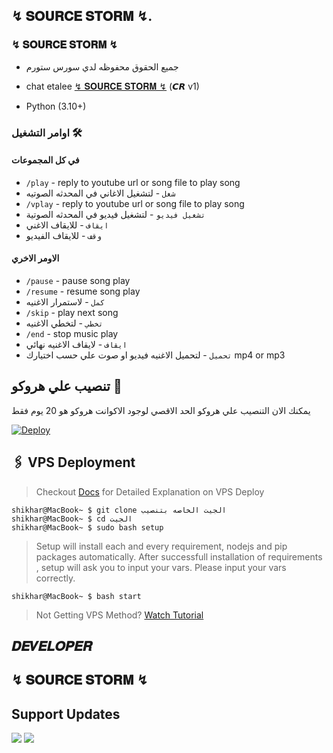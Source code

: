 <h2 align="centre">↯ 𝐒𝐎𝐔𝐑𝐂𝐄 𝐒𝐓𝐎𝐑𝐌  ↯.</h2>



<h3>↯ 𝐒𝐎𝐔𝐑𝐂𝐄 𝐒𝐓𝐎𝐑𝐌  ↯</h3>

- جميع الحقوق محفوظه لدي سورس ستورم

- chat etalee [↯ 𝐒𝐎𝐔𝐑𝐂𝐄 𝐒𝐓𝐎𝐑𝐌  ↯](https://t.me/G5_7O) (𝘾𝙍 v1)
- Python (3.10+)

### اوامر التشغيل 🛠
#### في كل المجموعات 
- `/play` - reply to youtube url or song file to play song
- `شغل` - لتشغيل الاغاني في المحدثه الصوتيه
- `/vplay` - reply to youtube url or song file to play song
- `تشغيل فيديو` - لتشغيل فيديو في المحدثه الصوتية 
- `ايقاف` - للايقاف الاغني
- `وقف` - للايقاف الفيديو

#### الاومر الاخري
- `/pause` - pause song play
- `/resume` - resume song play
- `كمل` - لاستمرار الاغنيه
- `/skip` - play next song
- `تخطي` - لتخطي الاغنيه
- `/end` - stop music play
- `ايقاف` - لايقاف الاغنيه نهائي 
- `تحميل` - لتحميل الاغنيه فيديو او صوت علي حسب اختيارك mp4 or mp3


## تنصيب علي هروكو 💜

يمكنك الان التنصيب علي هروكو الحد الاقصي لوجود الاكوانت هروكو هو 20 يوم فقط

[![Deploy](https://www.herokucdn.com/deploy/button.svg)](https://heroku.com/deploy?template=https://github.com/etmusicbot/etmusicbot)


## 🖇 VPS Deployment

> Checkout [Docs](https://notreallyshikhar.gitbook.io/yukkimusicbot/deployment/local-hosting-or-vps) for Detailed Explanation on VPS Deploy


```console
shikhar@MacBook~ $ git clone الجيت الخاصه بتنصيب
shikhar@MacBook~ $ cd الجيت
shikhar@MacBook~ $ sudo bash setup
```
> Setup will install each and every requirement, nodejs and pip packages automatically. After successfull installation of requirements , setup will ask you to input your vars.
> Please input your vars correctly.

```console
shikhar@MacBook~ $ bash start
```

> Not Getting VPS Method? [Watch Tutorial](https://t.me/G5_7O)





## 𝑫𝑬𝑽𝑬𝑳𝑶𝑷𝑬𝑹 

## ↯ 𝐒𝐎𝐔𝐑𝐂𝐄 𝐒𝐓𝐎𝐑𝐌  ↯

## Support Updates 

<a href="https://t.me/G5_7N"><img src="https://img.shields.io/badge/Join-Group%20Support-red.svg?style=for-the-badge&logo=Telegram"></a> <a href="https://t.me/G5_7O"><img src="https://img.shields.io/badge/Join-Updates%20Channel-white.svg?style=for-the-badge&logo=Telegram"></a>
